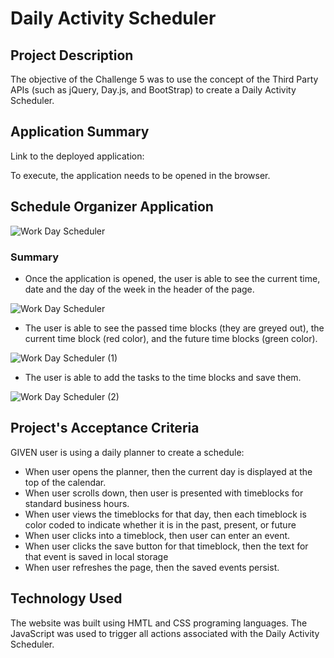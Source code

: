 # Daily Activity Scheduler

## Project Description
The objective of the Challenge 5 was to use the concept of the Third Party APIs (such as jQuery, Day.js, and BootStrap) to create a Daily Activity Scheduler.


## Application Summary
Link to the deployed application: 

To execute, the application needs to be opened in the browser.


## Schedule Organizer Application
![Work Day Scheduler](https://user-images.githubusercontent.com/118693401/215398809-cdc7ad96-acb8-488a-bffc-e5438fbe9d2d.gif)



### Summary
- Once the application is opened, the user is able to see the current time, date and the day of the week in the header of the page.

![Work Day Scheduler](https://user-images.githubusercontent.com/118693401/215400590-41668dd4-bb23-4576-b906-105b5e98f441.png)


- The user is able to see the passed time blocks (they are greyed out), the current time block (red color), and the future time blocks (green color).

![Work Day Scheduler (1)](https://user-images.githubusercontent.com/118693401/215400806-1f0a4d6d-c6ce-47fc-ac45-5e116e955ff0.png)


- The user is able to add the tasks to the time blocks and save them. 

![Work Day Scheduler (2)](https://user-images.githubusercontent.com/118693401/215400819-567a8336-ffab-401a-83a5-ecc45774d854.png)



## Project's Acceptance Criteria

GIVEN user is using a daily planner to create a schedule:
- When user opens the planner, then the current day is displayed at the top of the calendar.
- When user scrolls down, then user is presented with timeblocks for standard business hours.
- When user views the timeblocks for that day, then each timeblock is color coded to indicate whether it is in the past, present, or future
- When user clicks into a timeblock, then user can enter an event.
- When user clicks the save button for that timeblock, then the text for that event is saved in local storage
- When user refreshes the page, then the saved events persist. 


## Technology Used
The website was built using HMTL and CSS programing languages. The JavaScript was used to trigger all actions associated with the Daily Activity Scheduler. 

